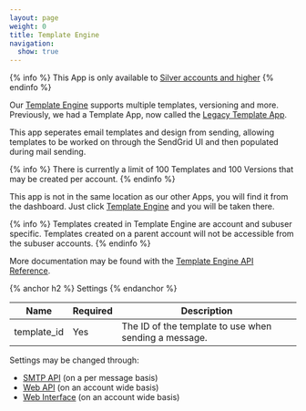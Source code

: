 ```yaml
---
layout: page
weight: 0
title: Template Engine
navigation:
  show: true
---
```


{% info %}
This App is only available to [Silver accounts and higher](https://sendgrid.com/transactional-email/pricing)
{% endinfo %}

Our [Template Engine]({{root_url}}/API_Reference/Web_API_v3/Template_Engine/index.html) supports multiple templates, versioning and more. Previously, we had a Template App, now called the [Legacy Template App]({{root_url}}/User_Guide/Apps/email_templates.html).

This app seperates email templates and design from sending, allowing templates to be worked on through the SendGrid UI and then populated during mail sending.

{% info %}
There is currently a limit of 100 Templates and 100 Versions that may be created per account.
{% endinfo %}

This app is not in the same location as our other Apps, you will find it from the dashboard. Just click [Template Engine](https://sendgrid.com/templates) and you will be taken there.

{% info %}
Templates created in Template Engine are account and subuser specific. Templates created on a parent account will not be accessible from the subuser accounts.
{% endinfo %}

More documentation may be found with the [Template Engine API Reference]({{root_url}}/API_Reference/Web_API_v3/Template_Engine/index.html).

{% anchor h2 %}
Settings 
{% endanchor %}

<table class="table table-bordered table-striped">
   <thead>
      <tr>
         <th>Name</th>
         <th>Required</th>
         <th>Description</th>
      </tr>
   </thead>
   <tbody>
      <tr>
         <td>template_id</td>
         <td>Yes</td>
         <td>The ID of the template to use when sending a message.</td>
      </tr>
   </tbody>
</table>

Settings may be changed through:

-   [SMTP API]({{root_url}}/API_Reference/SMTP_API/apps.html#templates) (on a per message basis)
-   [Web API]({{root_url}}/API_Reference/Web_API_v3/Template_Engine/index.html) (on an account wide basis)
-   [Web Interface](https://sendgrid.com/templates) (on an account wide basis)
